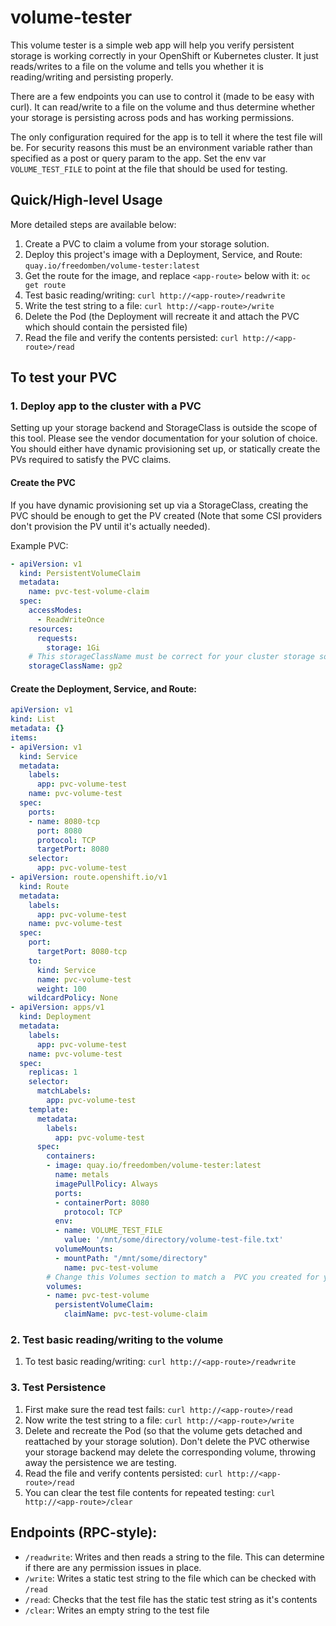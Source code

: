# volume-tester

This volume tester is a simple web app will help you verify persistent storage is working correctly in your OpenShift or Kubernetes cluster.  It just reads/writes to a file on the volume and tells you whether it is reading/writing and persisting properly.

There are a few endpoints you can use to control it (made to be easy with curl).  It can read/write to a file on the volume and thus determine whether your storage is persisting across pods and has working permissions.

The only configuration required for the app is to tell it where the test file will be.  For security reasons this must be an environment variable rather than specified as a post or query param to the app.  Set the env var `VOLUME_TEST_FILE` to point at the file that should be used for testing.

## Quick/High-level Usage

More detailed steps are available below:

1.  Create a PVC to claim a volume from your storage solution.
1.  Deploy this project's image with a Deployment, Service, and Route:  `quay.io/freedomben/volume-tester:latest`
1.  Get the route for the image, and replace `<app-route>` below with it:  `oc get route`
1.  Test basic reading/writing:  `curl http://<app-route>/readwrite`
1.  Write the test string to a file:  `curl http://<app-route>/write`
1.  Delete the Pod (the Deployment will recreate it and attach the PVC which should contain the persisted file)
1.  Read the file and verify the contents persisted:  `curl http://<app-route>/read`


## To test your PVC

### 1. Deploy app to the cluster with a PVC

Setting up your storage backend and StorageClass is outside the scope of this tool.  Please see the vendor documentation for your solution of choice.  You should either have dynamic provisioning set up, or statically create the PVs required to satisfy the PVC claims.

#### Create the PVC

If you have dynamic provisioning set up via a StorageClass, creating the PVC should be enough to get the PV created (Note that some CSI providers don't provision the PV until it's actually needed).

Example PVC:

```yaml
- apiVersion: v1
  kind: PersistentVolumeClaim
  metadata:
    name: pvc-test-volume-claim
  spec:
    accessModes:
      - ReadWriteOnce
    resources:
      requests:
        storage: 1Gi
    # This storageClassName must be correct for your cluster storage solution
    storageClassName: gp2
```

#### Create the Deployment, Service, and Route:

```yaml
apiVersion: v1
kind: List
metadata: {}
items:
- apiVersion: v1
  kind: Service
  metadata:
    labels:
      app: pvc-volume-test
    name: pvc-volume-test
  spec:
    ports:
    - name: 8080-tcp
      port: 8080
      protocol: TCP
      targetPort: 8080
    selector:
      app: pvc-volume-test
- apiVersion: route.openshift.io/v1
  kind: Route
  metadata:
    labels:
      app: pvc-volume-test
    name: pvc-volume-test
  spec:
    port:
      targetPort: 8080-tcp
    to:
      kind: Service
      name: pvc-volume-test
      weight: 100
    wildcardPolicy: None
- apiVersion: apps/v1
  kind: Deployment
  metadata:
    labels:
      app: pvc-volume-test
    name: pvc-volume-test
  spec:
    replicas: 1
    selector:
      matchLabels:
        app: pvc-volume-test
    template:
      metadata:
        labels:
          app: pvc-volume-test
      spec:
        containers:
        - image: quay.io/freedomben/volume-tester:latest
          name: metals
          imagePullPolicy: Always
          ports:
          - containerPort: 8080
            protocol: TCP
          env:
          - name: VOLUME_TEST_FILE
            value: '/mnt/some/directory/volume-test-file.txt'
          volumeMounts:
          - mountPath: "/mnt/some/directory"
            name: pvc-test-volume
        # Change this Volumes section to match a  PVC you created for your storage backend
        volumes:
        - name: pvc-test-volume
          persistentVolumeClaim:
            claimName: pvc-test-volume-claim
```

### 2.  Test basic reading/writing to the volume

1.  To test basic reading/writing:  `curl http://<app-route>/readwrite`

### 3.  Test Persistence

1.  First make sure the read test fails:  `curl http://<app-route>/read`
1.  Now write the test string to a file:  `curl http://<app-route>/write`
1.  Delete and recreate the Pod (so that the volume gets detached and reattached by your storage solution).  Don't delete the PVC otherwise your storage backend may delete the corresponding volume, throwing away the persistence we are testing.
1.  Read the file and verify contents persisted:  `curl http://<app-route>/read`
1.  You can clear the test file contents for repeated testing:  `curl http://<app-route>/clear`

## Endpoints (RPC-style):

* `/readwrite`:  Writes and then reads a string to the file.  This can determine if there are any permission issues in place.
* `/write`:  Writes a static test string to the file which can be checked with `/read`
* `/read`:  Checks that the test file has the static test string as it's contents
* `/clear`:  Writes an empty string to the test file
